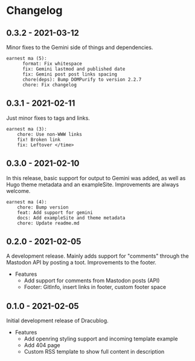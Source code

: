 # Changelog

## 0.3.2 - 2021-03-12

Minor fixes to the Gemini side of things and dependencies.

```
earnest ma (5):
      format: Fix whitespace
      fix: Gemini lastmod and published date
      fix: Gemini post post links spacing
      chore(deps): Bump DOMPurify to version 2.2.7
      chore: Fix changelog
```

## 0.3.1 - 2021-02-11

Just minor fixes to tags and links.

```
earnest ma (3):
	chore: Use non-WWW links
	fix! Broken link
	fix: Leftover </time>
```

## 0.3.0 - 2021-02-10

In this release, basic support for output to Gemini was added, as well as Hugo theme metadata and an exampleSite. Improvements are always welcome.

```
earnest ma (4):
	chore: Bump version
	feat: Add support for gemini
	docs: Add exampleSite and theme metadata
	chore: Update readme.md
```

## 0.2.0 - 2021-02-05

A development release. Mainly adds support for "comments" through the Mastodon API by posting a toot. Improvements to the footer.

* Features
	* Add support for comments from Mastodon posts (API)
	* Footer: GitInfo, insert links in footer, custom footer space

## 0.1.0 - 2021-02-05

Initial development release of Dracublog.

* Features
	* Add openring styling support and incoming template example
	* Add 404 page
	* Custom RSS template to show full content in description
